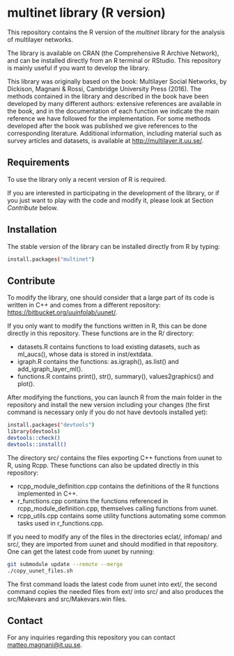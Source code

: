 # multinet library (R version)

This repository contains the R version of the _multinet_ library for the analysis of multilayer networks.

The library is available on CRAN (the Comprehensive R Archive Network), and can be installed directly from an R terminal or RStudio. This repository is mainly useful if you want to develop the library.

This library was originally based on the book: Multilayer Social Networks, by Dickison, Magnani & Rossi, Cambridge University Press (2016). The methods contained in the library and described in the book have been developed by many different authors: extensive references are available in the book, and in the documentation of each function we indicate the main reference we have followed for the implementation. For some methods developed after the book was published we give references to the corresponding literature. Additional information, including material such as survey articles and datasets, is available at http://multilayer.it.uu.se/.

## Requirements

To use the library only a recent version of R is required.

If you are interested in participating in the development of the library, or if you just want to play with the code and modify it, please look at Section _Contribute_ below.

## Installation

The stable version of the library can be installed directly from R by typing:

```sh
install.packages("multinet")
```

## Contribute

To modify the library, one should consider that a large part of its code is written in C++ and comes from a different repository: https://bitbucket.org/uuinfolab/uunet/.

If you only want to modify the functions written in R, this can be done directly in this repository. These functions are in the R/ directory:

- datasets.R contains functions to load existing datasets, such as ml_aucs(), whose data is stored in inst/extdata.
- igraph.R contains the functions: as.igraph(), as.list() and add_igraph_layer_ml().
- functions.R contains print(), str(), summary(), values2graphics() and plot().

After modifying the functions, you can launch R from the main folder in the repository and install the new version including your changes (the first command is necessary only if you do not have devtools installed yet):

```sh
install.packages("devtools")
library(devtools)
devtools::check()
devtools::install()
```

The directory src/ contains the files exporting C++ functions from uunet to R, using Rcpp. These functions can also be updated directly in this repository:

- rcpp_module_definition.cpp contains the definitions of the R functions implemented in C++.
- r_functions.cpp contains the functions referenced in rcpp_module_definition.cpp, themselves calling functions from uunet.
- rcpp_utils.cpp contains some utility functions automating some common tasks used in r_functions.cpp.

If you need to modify any of the files in the directories eclat/, infomap/ and src/, they are imported from uunet and should modified in that repository. One can get the latest code from uunet by running:

```sh
git submodule update --remote --merge
./copy_uunet_files.sh
```

The first command loads the latest code from uunet into ext/, the second command copies the needed files from ext/ into src/ and also produces the src/Makevars and src/Makevars.win files.

## Contact

For any inquiries regarding this repository you can contact <matteo.magnani@it.uu.se>.

